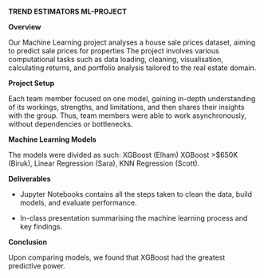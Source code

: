 **TREND ESTIMATORS ML-PROJECT**

**Overview**

Our Machine Learning project analyses a house sale prices dataset, aiming to predict sale prices for properties
The project involves various computational tasks such as data loading, cleaning, visualisation, calculating returns, and portfolio analysis tailored to the real estate domain.

**Project Setup**

Each team member focused  on one model, gaining in-depth understanding of its workings, strengths, and limitations, and then shares their insights with the group. Thus, team members were able to work asynchronously, without dependencies or bottlenecks.

**Machine Learning Models**

The models were divided as such: XGBoost (Elham) XGBoost >$650K (Biruk), Linear Regression (Sara), KNN Regression (Scott).

**Deliverables**

* Jupyter Notebooks contains all the steps taken to clean the data, build models, and evaluate performance.
  
* In-class presentation summarising the machine learning process and key findings.

**Conclusion**

Upon comparing models, we found that XGBoost had the greatest predictive power.
